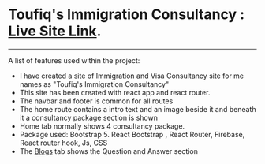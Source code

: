 # Toufiq's Immigration Consultancy : [Live Site Link](https://butterfinger-immigration.web.app/).

---

A list of features used within the project:

-   I have created a site of Immigration and Visa Consultancy site for me names as "Toufiq's Immigration Consultancy"
-   This site has been created with react app and react router.
-   The navbar and footer is common for all routes
-   The home route contains a intro text and an image beside it and beneath it a consultancy package section is shown
-   Home tab normally shows 4 consultancy package.
-   Package used: Bootstrap 5. React Bootstrap , React Router, Firebase, React router hook, Js, CSS
-   The [Blogs](https://butterfinger-immigration.web.app/blog) tab shows the Question and Answer section
